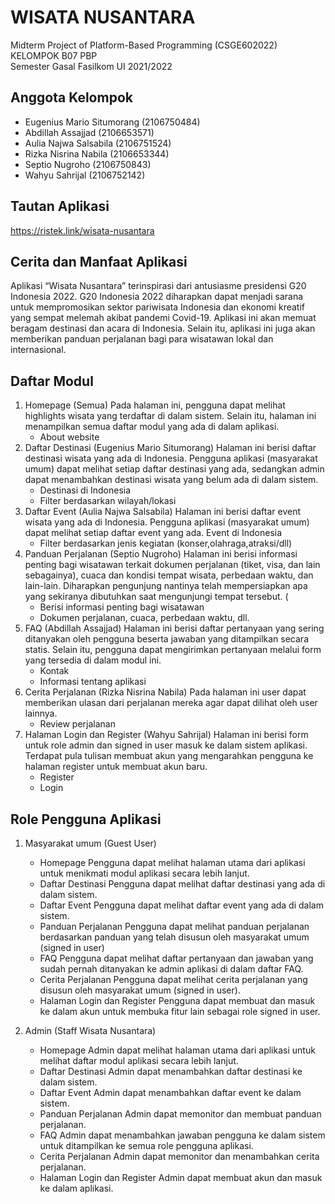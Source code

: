 # WISATA NUSANTARA
Midterm Project of Platform-Based Programming (CSGE602022)
<br>
KELOMPOK B07 PBP
<br>
Semester Gasal Fasilkom UI 2021/2022

## Anggota Kelompok
- Eugenius Mario Situmorang (2106750484)
- Abdillah Assajjad (2106653571)
- Aulia Najwa Salsabila (2106751524)
- Rizka Nisrina Nabila (2106653344)
- Septio Nugroho (2106750843)
- Wahyu Sahrijal (2106752142)

## Tautan Aplikasi
https://ristek.link/wisata-nusantara

## Cerita dan Manfaat Aplikasi
Aplikasi “Wisata Nusantara” terinspirasi dari antusiasme presidensi G20 Indonesia 2022. G20 Indonesia 2022 diharapkan dapat menjadi sarana untuk mempromosikan sektor pariwisata Indonesia dan ekonomi kreatif yang sempat melemah akibat pandemi Covid-19. Aplikasi ini akan memuat beragam destinasi dan acara di Indonesia. Selain itu, aplikasi ini juga akan memberikan panduan perjalanan bagi para wisatawan lokal dan internasional.

## Daftar Modul
1.  Homepage (Semua)
    Pada halaman ini, pengguna dapat melihat highlights wisata yang terdaftar di dalam sistem. Selain itu, halaman ini menampilkan semua daftar modul yang ada di dalam aplikasi.
    - About website
2.  Daftar Destinasi (Eugenius Mario Situmorang)
    Halaman ini berisi daftar destinasi wisata yang ada di Indonesia. Pengguna aplikasi (masyarakat umum) dapat melihat setiap daftar destinasi yang ada, sedangkan admin dapat menambahkan destinasi wisata yang belum ada di dalam sistem. 
    - Destinasi di Indonesia
    - Filter berdasarkan wilayah/lokasi
3.  Daftar Event (Aulia Najwa Salsabila)
    Halaman ini berisi daftar event wisata yang ada di Indonesia. Pengguna aplikasi (masyarakat umum) dapat melihat setiap daftar event yang ada.
    Event di Indonesia
    - Filter berdasarkan jenis kegiatan (konser,olahraga,atraksi/dll)
4.  Panduan Perjalanan (Septio Nugroho)
    Halaman ini berisi informasi penting bagi wisatawan terkait dokumen perjalanan (tiket, visa, dan lain sebagainya), cuaca dan kondisi tempat wisata, perbedaan waktu, dan lain-lain. Diharapkan pengunjung nantinya telah mempersiapkan apa yang sekiranya dibutuhkan saat mengunjungi tempat tersebut. (
    - Berisi informasi penting bagi wisatawan
    - Dokumen perjalanan, cuaca, perbedaan waktu, dll.
5.  FAQ (Abdillah Assajjad)
    Halaman ini berisi daftar pertanyaan yang sering ditanyakan oleh pengguna beserta jawaban yang ditampilkan secara statis. Selain itu, pengguna dapat mengirimkan pertanyaan melalui form yang tersedia di dalam modul ini.
    - Kontak
    - Informasi tentang aplikasi
6.  Cerita Perjalanan (Rizka Nisrina Nabila)
    Pada halaman ini user dapat memberikan ulasan dari perjalanan mereka agar dapat dilihat oleh user lainnya.
    - Review perjalanan 
7.  Halaman Login dan Register (Wahyu Sahrijal)
    Halaman ini berisi form untuk role admin dan signed in user masuk ke dalam sistem aplikasi. Terdapat pula tulisan membuat akun yang mengarahkan pengguna ke halaman register untuk membuat akun baru.
    - Register
    - Login

## Role Pengguna Aplikasi
1.  Masyarakat umum (Guest User)
    - Homepage
    Pengguna dapat melihat halaman utama dari aplikasi untuk menikmati modul aplikasi secara lebih lanjut.
    - Daftar Destinasi
    Pengguna dapat melihat daftar destinasi yang ada di dalam sistem. 
    - Daftar Event
    Pengguna dapat melihat daftar event yang ada di dalam sistem.
    - Panduan Perjalanan
    Pengguna dapat melihat panduan perjalanan berdasarkan panduan yang telah disusun oleh masyarakat umum (signed in user)
    - FAQ
    Pengguna dapat melihat daftar pertanyaan dan jawaban yang sudah pernah ditanyakan ke admin aplikasi di dalam daftar FAQ.
    - Cerita Perjalanan
    Pengguna dapat melihat cerita perjalanan yang disusun oleh masyarakat umum (signed in user). 
    - Halaman Login dan Register
    Pengguna dapat membuat dan masuk ke dalam akun untuk membuka fitur lain sebagai role signed in user.

2.  Admin (Staff Wisata Nusantara)
    - Homepage
    Admin dapat melihat halaman utama dari aplikasi untuk melihat daftar modul aplikasi secara lebih lanjut.
    - Daftar Destinasi
    Admin dapat menambahkan daftar destinasi ke dalam sistem.
    - Daftar Event
    Admin dapat menambahkan daftar event ke dalam sistem.
    - Panduan Perjalanan
    Admin dapat memonitor dan membuat panduan perjalanan.
    - FAQ
    Admin dapat menambahkan jawaban pengguna ke dalam sistem untuk ditampilkan ke semua role pengguna aplikasi.
    - Cerita Perjalanan
    Admin dapat memonitor dan menambahkan cerita perjalanan.
    - Halaman Login dan Register
    Admin dapat membuat akun dan masuk ke dalam aplikasi.
